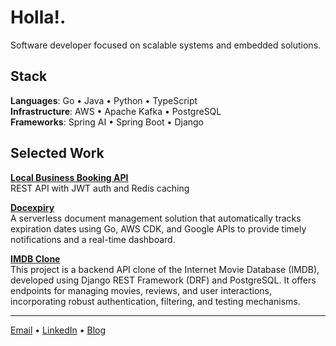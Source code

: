 # Holla!.

Software developer focused on scalable systems and embedded solutions.

## Stack
**Languages**: Go • Java • Python • TypeScript  
**Infrastructure**: AWS • Apache Kafka • PostgreSQL  
**Frameworks**: Spring AI • Spring Boot • Django

## Selected Work
**[Local Business Booking API](https://github.com/heismyke/local_business_booking_backend)**  
REST API with JWT auth and Redis caching

**[Docexpiry](https://github.com/heismyke/docexpiry)**  
A serverless document management solution that automatically tracks expiration dates using Go, AWS CDK, and Google APIs to provide timely notifications and a real-time dashboard.

**[IMDB Clone](https://github.com/heismyke/IMDB)**  
This project is a backend API clone of the Internet Movie Database (IMDB), developed using Django REST Framework (DRF) and PostgreSQL. It offers endpoints for managing movies, reviews, and user interactions, incorporating robust authentication, filtering, and testing mechanisms.

---

[Email](mailto:mickienorman5@gmail.com) • [LinkedIn](https://www.linkedin.com/in/michael-shekwolo-8402111aa/) • [Blog](https://mykael.me)
